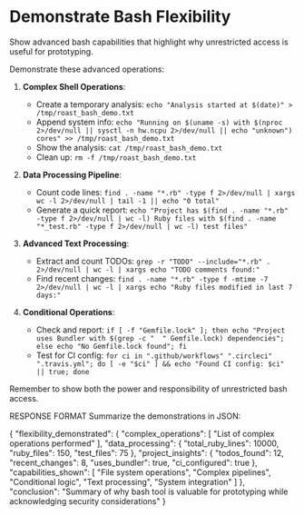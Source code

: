 # Demonstrate Bash Flexibility

Show advanced bash capabilities that highlight why unrestricted access is useful for prototyping.

Demonstrate these advanced operations:

1. **Complex Shell Operations**:
   - Create a temporary analysis: `echo "Analysis started at $(date)" > /tmp/roast_bash_demo.txt`
   - Append system info: `echo "Running on $(uname -s) with $(nproc 2>/dev/null || sysctl -n hw.ncpu 2>/dev/null || echo "unknown") cores" >> /tmp/roast_bash_demo.txt`
   - Show the analysis: `cat /tmp/roast_bash_demo.txt`
   - Clean up: `rm -f /tmp/roast_bash_demo.txt`

2. **Data Processing Pipeline**:
   - Count code lines: `find . -name "*.rb" -type f 2>/dev/null | xargs wc -l 2>/dev/null | tail -1 || echo "0 total"`
   - Generate a quick report: `echo "Project has $(find . -name "*.rb" -type f 2>/dev/null | wc -l) Ruby files with $(find . -name "*_test.rb" -type f 2>/dev/null | wc -l) test files"`

3. **Advanced Text Processing**:
   - Extract and count TODOs: `grep -r "TODO" --include="*.rb" . 2>/dev/null | wc -l | xargs echo "TODO comments found:"`
   - Find recent changes: `find . -name "*.rb" -type f -mtime -7 2>/dev/null | wc -l | xargs echo "Ruby files modified in last 7 days:"`

4. **Conditional Operations**:
   - Check and report: `if [ -f "Gemfile.lock" ]; then echo "Project uses Bundler with $(grep -c "  " Gemfile.lock) dependencies"; else echo "No Gemfile.lock found"; fi`
   - Test for CI config: `for ci in ".github/workflows" ".circleci" ".travis.yml"; do [ -e "$ci" ] && echo "Found CI config: $ci" || true; done`

Remember to show both the power and responsibility of unrestricted bash access.

RESPONSE FORMAT
Summarize the demonstrations in JSON:

<json>
{
  "flexibility_demonstrated": {
    "complex_operations": [
      "List of complex operations performed"
    ],
    "data_processing": {
      "total_ruby_lines": 10000,
      "ruby_files": 150,
      "test_files": 75
    },
    "project_insights": {
      "todos_found": 12,
      "recent_changes": 8,
      "uses_bundler": true,
      "ci_configured": true
    },
    "capabilities_shown": [
      "File system operations",
      "Complex pipelines",
      "Conditional logic",
      "Text processing",
      "System integration"
    ]
  },
  "conclusion": "Summary of why bash tool is valuable for prototyping while acknowledging security considerations"
}
</json>